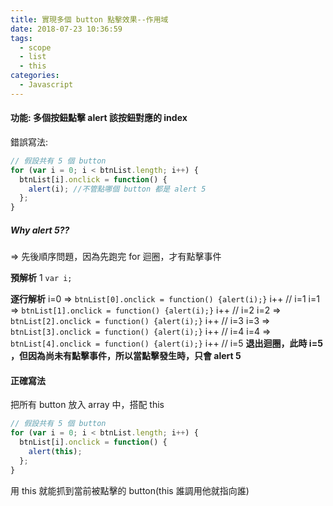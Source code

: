 ```yaml
---
title: 實現多個 button 點擊效果--作用域
date: 2018-07-23 10:36:59
tags:
  - scope
  - list
  - this
categories:
  - Javascript
---
```


#### 功能: 多個按鈕點擊 alert 該按鈕對應的 index

錯誤寫法:

```javascript
// 假設共有 5 個 button
for (var i = 0; i < btnList.length; i++) {
  btnList[i].onclick = function() {
    alert(i); //不管點哪個 button 都是 alert 5
  };
}
```

##### Why alert 5??

=> 先後順序問題，因為先跑完 for 迴圈，才有點擊事件

**預解析**
1 `var i;`

**逐行解析**
i=0 => `btnList[0].onclick = function() {alert(i);}`
i++ // i=1
i=1 => `btnList[1].onclick = function() {alert(i);}`
i++ // i=2
i=2 => `btnList[2].onclick = function() {alert(i);}`
i++ // i=3
i=3 => `btnList[3].onclick = function() {alert(i);}`
i++ // i=4
i=4 => `btnList[4].onclick = function() {alert(i);}`
i++ // i=5
**退出迴圈，此時 i=5 ，但因為尚未有點擊事件，所以當點擊發生時，只會 alert 5**

#### 正確寫法

把所有 button 放入 array 中，搭配 this

```javascript
// 假設共有 5 個 button
for (var i = 0; i < btnList.length; i++) {
  btnList[i].onclick = function() {
    alert(this);
  };
}
```

用 this 就能抓到當前被點擊的 button(this 誰調用他就指向誰)
